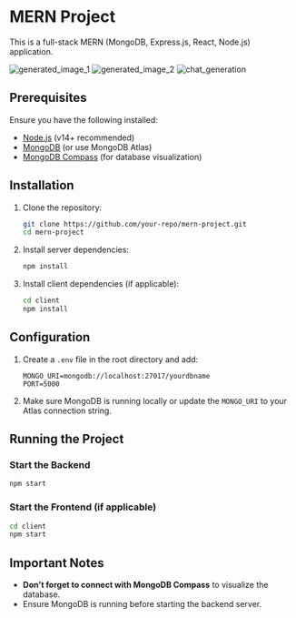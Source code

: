 # MERN Project

This is a full-stack MERN (MongoDB, Express.js, React, Node.js) application.

![generated_image_1](https://github.com/user-attachments/assets/192facaf-8e52-44a5-87a6-aa0fc5ccf866)
![generated_image_2](https://github.com/user-attachments/assets/99aee7ad-1b3b-4d3d-9354-2f386b7ff36a)
![chat_generation](https://github.com/user-attachments/assets/62fb3d2a-28de-4e44-8faf-a91108baf24f)




## Prerequisites

Ensure you have the following installed:
- [Node.js](https://nodejs.org/) (v14+ recommended)
- [MongoDB](https://www.mongodb.com/try/download/community) (or use MongoDB Atlas)
- [MongoDB Compass](https://www.mongodb.com/products/compass) (for database visualization)

## Installation

1. Clone the repository:
   ```sh
   git clone https://github.com/your-repo/mern-project.git
   cd mern-project
   ```

2. Install server dependencies:
   ```sh
   npm install
   ```

3. Install client dependencies (if applicable):
   ```sh
   cd client
   npm install
   ```

## Configuration

1. Create a `.env` file in the root directory and add:
   ```env
   MONGO_URI=mongodb://localhost:27017/yourdbname
   PORT=5000
   ```

2. Make sure MongoDB is running locally or update the `MONGO_URI` to your Atlas connection string.

## Running the Project

### Start the Backend
```sh
npm start
```

### Start the Frontend (if applicable)
```sh
cd client
npm start
```

## Important Notes

- **Don't forget to connect with MongoDB Compass** to visualize the database.
- Ensure MongoDB is running before starting the backend server.


